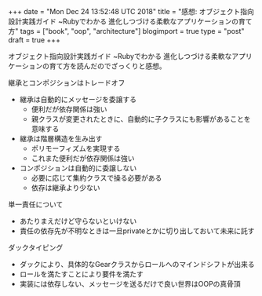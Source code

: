 +++
date = "Mon Dec 24 13:52:48 UTC 2018"
title = "感想: オブジェクト指向設計実践ガイド ~Rubyでわかる 進化しつづける柔軟なアプリケーションの育て方"
tags = ["book", "oop", "architecture"]
blogimport = true
type = "post"
draft = true
+++

オブジェクト指向設計実践ガイド ~Rubyでわかる 進化しつづける柔軟なアプリケーションの育て方を読んだのでざっくりと感想。

継承とコンポジションはトレードオフ
- 継承は自動的にメッセージを委譲する
    - 便利だが依存関係は強い
    - 親クラスが変更されたときに、自動的に子クラスにも影響があることを意味する
- 継承は階層構造を生み出す
    - ポリモーフィズムを実現する
    - これまた便利だが依存関係は強い
- コンポジションは自動的に委譲しない
    - 必要に応じて集約クラスで操る必要がある
    - 依存は継承より少ない

単一責任について
- あたりまえだけど守らないといけない
- 責任の依存先が不明なときは一旦privateとかに切り出しておいて未来に託す

ダックタイピング
- ダックにより、具体的なGearクラスからロールへのマインドシフトが出来る
- ロールを満たすことにより要件を満たす
- 実装には依存しない、メッセージを送るだけで良い世界はOOPの真骨頂
